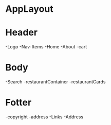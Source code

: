 # AppLayout

# Header

-Logo
-Nav-Items
-Home
-About
-cart

# Body

-Search
-restaurantContainer
-restaurantCards

# Fotter

-copyright
-address
-Links
-Address
#
    
